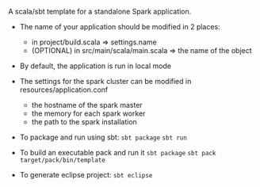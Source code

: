 A scala/sbt template for a standalone Spark application.

* The name of your application should be modified in 2 places:
  - in project/build.scala => settings.name
  - (OPTIONAL) in src/main/scala/main.scala => the name of the object

* By default, the application is run in local mode

* The settings for the spark cluster can be modified in resources/application.conf
  - the hostname of the spark master
  - the memory for each spark worker
  - the path to the spark installation

* To package and run using sbt:
```sbt package```
```sbt run```

* To build an executable pack and run it
```sbt package```
```sbt pack```
```target/pack/bin/template```

* To generate eclipse project:
```sbt eclipse```
